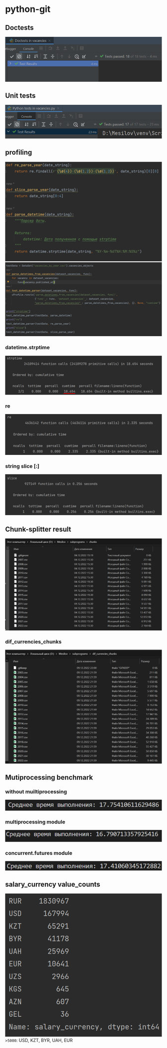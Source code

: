 # python-git

## Doctests

<img src="screenshots/tests-screenshots/tests-1.png" alt="doctests">

## Unit tests

<img src="screenshots/tests-screenshots/tests-2.png" alt="unittests">

## profiling
<img src="screenshots/profiling-screenshots/profile-2.png" alt="unittests">
<img src="screenshots/profiling-screenshots/profile-1.png" alt="unittests">

### datetime.strptime 
<img src="screenshots/profiling-screenshots/profile-3.png" alt="unittests">

### re
<img src="screenshots/profiling-screenshots/profile-4.png" alt="unittests">

### string slice [:]
<img src="screenshots/profiling-screenshots/profile-5.png" alt="unittests">

## Chunk-splitter result
<img src="screenshots/chunks-screenshots/chunks.png"></img>
### dif_currencies_chunks
<img src="screenshots/chunks-screenshots/dif_currencies_chunks.png"></img>

## Mutiprocessing benchmark

### without muiltiprocessing
<img src="screenshots/multiprocessing-screenshots/vacancies_without_multiprocessing_mean.png"></img>

### multiprocessing module
<img src="screenshots/multiprocessing-screenshots/multiprocessing_mean.png">

### concurrent.futures module
<img src="screenshots/multiprocessing-screenshots/concurrent_futures_mean.png">

## salary_currency value_counts
<img src="screenshots/salary_currency_value_counts.png"></img>
`>5000`: USD, KZT, BYR, UAH, EUR
